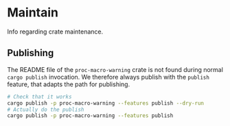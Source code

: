 # Maintain

Info regarding crate maintenance.

## Publishing

The README file of the `proc-macro-warning` crate is not found during normal `cargo publish` invocation. We therefore always publish with the `publish` feature, that adapts the path for publishing.

```bash
# Check that it works
cargo publish -p proc-macro-warning --features publish --dry-run
# Actually do the publish
cargo publish -p proc-macro-warning --features publish
```
